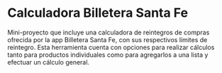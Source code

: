 # Calculadora Billetera Santa Fe
Mini-proyecto que incluye una calculadora de reintegros de compras ofrecida por la app Billetera Santa Fe, con sus respectivos límites de reintegro. Esta herramienta cuenta con opciones para realizar cálculos tanto para productos individuales como para agregarlos a una lista y efectuar un cálculo general.
